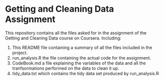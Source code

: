 # Getting and Cleaning Data Assignment

This repository contains all the files asked for in the assignment of the Getting and Cleaning Data course on Coursera. Including:

1. This README file containing a summary of all the files included in the project.
2. run_analysis.R the file containing the actual code for the assignment.
3. CodeBook.md a file explaining the variables of the data and all the tranfsormations performed on the data to clean it up.
4. tidy_data.txt which contains the tidy data set produced by run_analysis.R